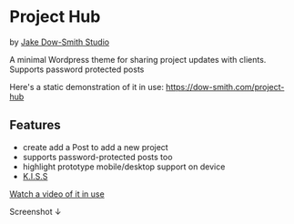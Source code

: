 # Project Hub

by [Jake Dow-Smith Studio](https://dow-smith.com)

A minimal Wordpress theme for sharing project updates with clients. Supports password protected posts

Here's a static demonstration of it in use: https://dow-smith.com/project-hub

## Features
* create add a Post to add a new project
* supports password-protected posts too
* highlight prototype mobile/desktop support on device
* [K.I.S.S](https://en.wikipedia.org/wiki/KISS_principle)

[Watch a video of it in use](https://twitter.com/jakedowsmith/status/1090664349834858496?s=20)

Screenshot ↓
